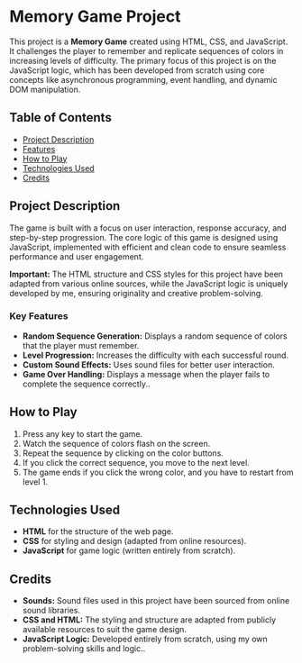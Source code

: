 # Memory Game Project

This project is a **Memory Game** created using HTML, CSS, and JavaScript. It challenges the player to remember and replicate sequences of colors in increasing levels of difficulty. The primary focus of this project is on the JavaScript logic, which has been developed from scratch using core concepts like asynchronous programming, event handling, and dynamic DOM manipulation.

## Table of Contents
- [Project Description](#project-description)
- [Features](#features)
- [How to Play](#how-to-play)
- [Technologies Used](#technologies-used)
- [Credits](#credits)

## Project Description
The game is built with a focus on user interaction, response accuracy, and step-by-step progression. The core logic of this game is designed using JavaScript, implemented with efficient and clean code to ensure seamless performance and user engagement.

**Important:** The HTML structure and CSS styles for this project have been adapted from various online sources, while the JavaScript logic is uniquely developed by me, ensuring originality and creative problem-solving.

### Key Features
- **Random Sequence Generation:** Displays a random sequence of colors that the player must remember.
- **Level Progression:** Increases the difficulty with each successful round.
- **Custom Sound Effects:** Uses sound files for better user interaction.
- **Game Over Handling:** Displays a message when the player fails to complete the sequence correctly..

## How to Play
1. Press any key to start the game.
2. Watch the sequence of colors flash on the screen.
3. Repeat the sequence by clicking on the color buttons.
4. If you click the correct sequence, you move to the next level.
5. The game ends if you click the wrong color, and you have to restart from level 1.

## Technologies Used
- **HTML** for the structure of the web page.
- **CSS** for styling and design (adapted from online resources).
- **JavaScript** for game logic (written entirely from scratch).

## Credits
- **Sounds:** Sound files used in this project have been sourced from online sound libraries.
- **CSS and HTML:** The styling and structure are adapted from publicly available resources to suit the game design.
- **JavaScript Logic:** Developed entirely from scratch, using my own problem-solving skills and logic..

